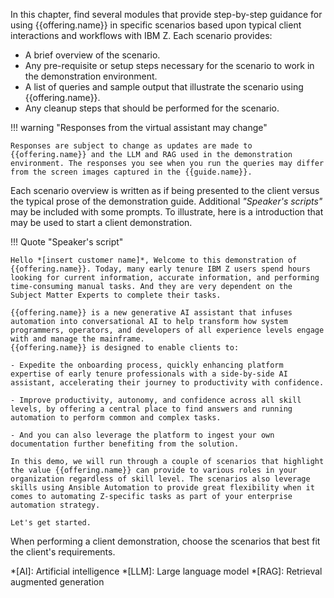In this chapter, find several modules that provide step-by-step guidance for using {{offering.name}} in specific scenarios based upon typical client interactions and workflows with IBM Z. Each scenario provides:

- A brief overview of the scenario.
- Any pre-requisite or setup steps necessary for the scenario to work in the demonstration environment.
- A list of queries and sample output that illustrate the scenario using {{offering.name}}.
- Any cleanup steps that should be performed for the scenario.

!!! warning "Responses from the virtual assistant may change"

    Responses are subject to change as updates are made to {{offering.name}} and the LLM and RAG used in the demonstration environment. The responses you see when you run the queries may differ from the screen images captured in the {{guide.name}}.

Each scenario overview is written as if being presented to the client versus the typical prose of the demonstration guide. Additional *"Speaker's scripts"* may be included with some prompts. To illustrate, here is a introduction that may be used to start a client demonstration.

!!! Quote "Speaker's script"

    Hello *[insert customer name]*, Welcome to this demonstration of {{offering.name}}. Today, many early tenure IBM Z users spend hours looking for current information, accurate information, and performing time-consuming manual tasks. And they are very dependent on the Subject Matter Experts to complete their tasks.

    {{offering.name}} is a new generative AI assistant that infuses automation into conversational AI to help transform how system programmers, operators, and developers of all experience levels engage with and manage the mainframe.
    {{offering.name}} is designed to enable clients to:
    
    - Expedite the onboarding process, quickly enhancing platform expertise of early tenure professionals with a side-by-side AI assistant, accelerating their journey to productivity with confidence.
    
    - Improve productivity, autonomy, and confidence across all skill levels, by offering a central place to find answers and running automation to perform common and complex tasks.
  
    - And you can also leverage the platform to ingest your own documentation further benefiting from the solution.

    In this demo, we will run through a couple of scenarios that highlight the value {{offering.name}} can provide to various roles in your organization regardless of skill level. The scenarios also leverage skills using Ansible Automation to provide great flexibility when it comes to automating Z-specific tasks as part of your enterprise automation strategy.

    Let's get started.

When performing a client demonstration, choose the scenarios that best fit the client's requirements.

<!-- Terminology -->

*[AI]: Artificial intelligence
*[LLM]: Large language model 
*[RAG]: Retrieval augmented generation